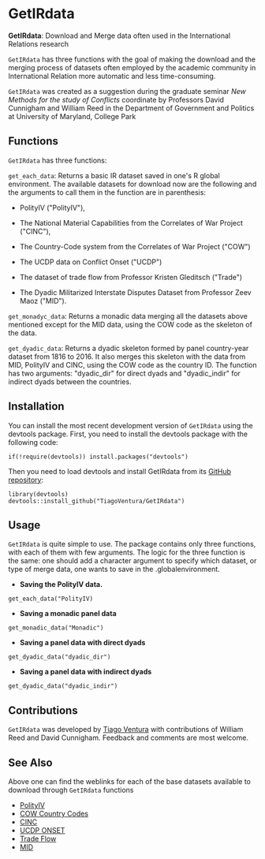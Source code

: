 # GetIRdata
**GetIRdata**: Download and Merge data often used in the International Relations research 

`GetIRdata` has three functions with the goal of making the download and the merging process of datasets often employed by the academic community in International Relation more automatic and less time-consuming. 

`GetIRdata` was created as a suggestion during the graduate seminar  _New Methods for the study of Conflicts_ coordinate by Professors David Cunnigham and William Reed in the Department of Government and Politics at University of Maryland, College Park

## Functions

`GetIRdata` has three functions:

`get_each_data`: Returns a basic IR dataset saved in one's R global environment. The available datasets for download now are the following and the arguments to call them in the function are in parenthesis:

- PolityIV ("PolityIV"), 

- The National Material Capabilities from the Correlates of War Project ("CINC"),

- The Country-Code system from the Correlates of War Project ("COW")

- The UCDP data on Conflict Onset ("UCDP")

- The dataset of trade flow from Professor Kristen Gleditsch ("Trade")

- The Dyadic Militarized Interstate Disputes Dataset from Professor Zeev Maoz ("MID"). 


`get_monadyc_data`: Returns a monadic data merging all the datasets above mentioned except for the MID data, using the COW code as the skeleton of the data.

`get_dyadic_data`: Returns a dyadic skeleton formed by panel country-year dataset from 1816 to 2016. It also merges this skeleton with the data from MID, PolityIV and CINC, using the COW code as the country ID. The function has two arguments: "dyadic_dir" for direct dyads and "dyadic_indir" for indirect dyads between the countries. 

## Installation

You can install the most recent development version of `GetIRdata` using the devtools package. First, you need to install the devtools package with the following code:

```
if(!require(devtools)) install.packages("devtools")
```

Then you need to load devtools and install GetIRdata from its [GitHub repository](https://github.com/TiagoVentura/GetIRdata):

```
library(devtools)
devtools::install_github("TiagoVentura/GetIRdata")
```

## Usage

`GetIRdata` is quite simple to use. The package contains only three functions, with each of them with few arguments. The logic for the three function is the same: one should add a character argument to specify which dataset, or type of merge data, one wants to save in the .globalenvironment. 

- **Saving the PolityIV data.**

```
get_each_data("PolityIV)
```

- **Saving a monadic panel data**

```
get_monadic_data("Monadic")
```

- **Saving a panel data with direct dyads**

```
get_dyadic_data("dyadic_dir")
```
- **Saving a panel data with indirect dyads**

```
get_dyadic_data("dyadic_indir")

```



## Contributions

`GetIRdata` was developed by [Tiago Ventura](https://github.com/TiagoVentura) with contributions of William Reed and David Cunnigham. Feedback and comments are most welcome.

## See Also 

Above one can find the weblinks for each of the base datasets available to download through  `GetIRdata` functions

- [PolityIV](http://privatewww.essex.ac.uk/~ksg/polity.html)
- [COW Country Codes](http://www.correlatesofwar.org/data-sets/state-system-membership)
- [CINC](http://www.correlatesofwar.org/data-sets/national-material-capabilities)
- [UCDP ONSET](http://ucdp.uu.se/downloads/)
- [Trade Flow](http://privatewww.essex.ac.uk/~ksg/exptradegdp.html)
- [MID](http://vanity.dss.ucdavis.edu/~maoz/datasets.htm)

